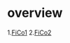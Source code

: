# overview
1.[FiCo1](https://sherry-huang.github.io/test.github.io/FiCo/FiCo1.md)
2.[FiCo2](https://sherry-huang.github.io/test.github.io/FiCo/FiCo2.md)
